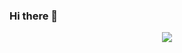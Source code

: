 ### Hi there 👋
<div align="center"> <img src="https://metrics.lecoq.io/zjiayu064?template=classic&config.timezone=Asia%2FShanghai"> </div>

<!--
**zjiayu064/zjiayu064** is a ✨ _special_ ✨ repository because its `README.md` (this file) appears on your GitHub profile.

Here are some ideas to get you started:

- 🔭 I’m currently working on ...
- 🌱 I’m currently learning ...
- 👯 I’m looking to collaborate on ...
- 🤔 I’m looking for help with ...
- 💬 Ask me about ...
- 📫 How to reach me: ...
- 😄 Pronouns: ...
- ⚡ Fun fact: ...
-->
